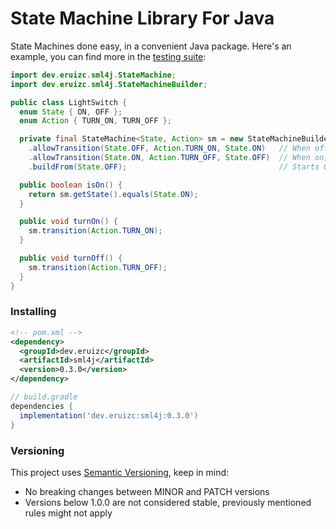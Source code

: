 # State Machine Library For Java

State Machines done easy, in a convenient Java package. Here's an example,
you can find more in the [testing suite](https://github.com/eruizc-dev/sml4j/tree/master/src/test/java/dev/eruizc/sml4j/usecases):

```java
import dev.eruizc.sml4j.StateMachine;
import dev.eruizc.sml4j.StateMachineBuilder;

public class LightSwitch {
  enum State { ON, OFF };
  enum Action { TURN_ON, TURN_OFF };

  private final StateMachine<State, Action> sm = new StateMachineBuilder<State, Action>()
    .allowTransition(State.OFF, Action.TURN_ON, State.ON)   // When off, allow it to turn_on, to change state to on
    .allowTransition(State.ON, Action.TURN_OFF, State.OFF)  // When on, allow turn_off, to change state to off
    .buildFrom(State.OFF);                                  // Starts OFF

  public boolean isOn() {
    return sm.getState().equals(State.ON);
  }

  public void turnOn() {
    sm.transition(Action.TURN_ON);
  }

  public void turnOff() {
    sm.transition(Action.TURN_OFF);
  }
}
```

### Installing

```xml
<!-- pom.xml -->
<dependency>
  <groupId>dev.eruizc</groupId>
  <artifactId>sml4j</artifactId>
  <version>0.3.0</version>
</dependency>
```

```groovy
// build.gradle
dependencies {
  implementation('dev.eruizc:sml4j:0.3.0')
}

```

### Versioning

This project uses [Semantic Versioning](https://semver.org/), keep in mind:
 - No breaking changes between MINOR and PATCH versions
 - Versions below 1.0.0 are not considered stable, previously mentioned
   rules might not apply
